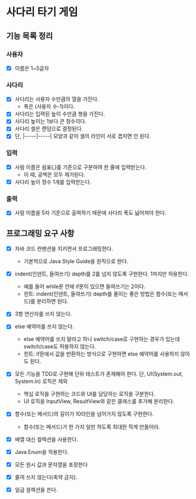 # 사다리 타기 게임

## 기능 목록 정리

### 사용자
- [X] 이름은 1~5글자

### 사다리
- [X] 사다리는 사용자 수만큼의 열을 가진다.
  - 폭은 (사용자 수-1)이다.
- [X] 사다리는 입력된 높이 수만큼 행을 가진다.
- [X] 사다리 높이는 1보다 큰 정수이다.
- [X] 사다리 셀은 랜덤으로 결정된다.
- [X] 단, |-----|-----| 모양과 같이 셀의 라인이 서로 겹치면 안 된다.

### 입력
- [X] 사람 이름은 쉼표(,)를 기준으로 구분하여 한 줄에 입력받는다.
  - 이 때, 공백은 모두 제거된다.
- [X] 사다리 높이 정수 1개를 입력받는다.

### 출력
- [X] 사람 이름을 5자 기준으로 출력하기 때문에 사다리 폭도 넓어져야 한다.

## 프로그래밍 요구 사항
- [X] 자바 코드 컨벤션을 지키면서 프로그래밍한다.
  - 기본적으로 Java Style Guide을 원칙으로 한다.
- [X] indent(인덴트, 들여쓰기) depth를 2를 넘지 않도록 구현한다. 1까지만 허용한다.
  - 예를 들어 while문 안에 if문이 있으면 들여쓰기는 2이다.
  - 힌트: indent(인덴트, 들여쓰기) depth를 줄이는 좋은 방법은 함수(또는 메서드)를 분리하면 된다.
- [X] 3항 연산자를 쓰지 않는다.
- [X] else 예약어를 쓰지 않는다.
  - else 예약어를 쓰지 말라고 하니 switch/case로 구현하는 경우가 있는데 switch/case도 허용하지 않는다.
  - 힌트: if문에서 값을 반환하는 방식으로 구현하면 else 예약어를 사용하지 않아도 된다.

- [X] 모든 기능을 TDD로 구현해 단위 테스트가 존재해야 한다. 단, UI(System.out, System.in) 로직은 제외
  - 핵심 로직을 구현하는 코드와 UI를 담당하는 로직을 구분한다.
  - UI 로직을 InputView, ResultView와 같은 클래스를 추가해 분리한다.
- [X] 함수(또는 메서드)의 길이가 10라인을 넘어가지 않도록 구현한다.
  - 함수(또는 메서드)가 한 가지 일만 하도록 최대한 작게 만들어라.
- [X] 배열 대신 컬렉션을 사용한다.
- [X] Java Enum을 적용한다.
- [X] 모든 원시 값과 문자열을 포장한다
- [X] 줄여 쓰지 않는다(축약 금지).
- [X] 일급 컬렉션을 쓴다.

